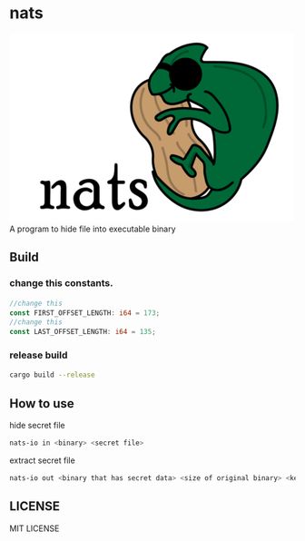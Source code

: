 # nats
<img src="./nats.png" width="500">
A program to hide file into executable binary

## Build
### change this constants.
```rust:main.rs
//change this
const FIRST_OFFSET_LENGTH: i64 = 173;
//change this
const LAST_OFFSET_LENGTH: i64 = 135;
```

### release build
```bash
cargo build --release
```

## How to use
hide secret file
```bash
nats-io in <binary> <secret file>
```

extract secret file

```bash
nats-io out <binary that has secret data> <size of original binary> <key>
```

## LICENSE
MIT LICENSE
